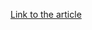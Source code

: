 [Link to the article](https://www.securityweek.com/yahoo-discloses-netiq-imanager-flaws-allowing-remote-code-execution/)
